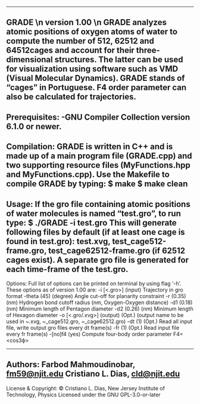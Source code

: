 ---------------------------------------------------------------------------------------------------------------------
GRADE \n
**version 1.00** \n
GRADE analyzes atomic positions of oxygen atoms of water to compute the number of 512, 62512 and 64512cages and account for their three-dimensional structures. The latter can be used for visualization using software such as VMD (Visual Molecular Dynamics). GRADE stands of “cages” in Portuguese. F4 order parameter can also be calculated for trajectories.
---------------------------------------------------------------------------------------------------------------------
Prerequisites: 
-GNU Compiler Collection  version 6.1.0 or newer.
---------------------------------------------------------------------------------------------------------------------
Compilation:
GRADE is written in C++ and is made up of a main program file (GRADE.cpp) and two supporting resource files (MyFunctions.hpp and MyFunctions.cpp). Use the Makefile to compile GRADE by typing: 
$ make
$ make clean
---------------------------------------------------------------------------------------------------------------------
Usage: 
If the gro file containing atomic positions of water molecules is named “test.gro”, to run type: 
$ ./GRADE -i test.gro 
This will generate following files by default (if at least one cage is found in test.gro): test.xvg, test_cage512-frame.gro, test_cage62512-frame.gro (if 62512 cages exist). A separate gro file is generated for each time-frame of the test.gro. 
---------------------------------------------------------------------------------------------------------------------
Options:
Full list of options can be printed on terminal by using flag ‘-h’. These options as of version 1.00 are:
-i 	[<.gro>] 	(input)
	Trajectory in gro format
-theta 	<int> 	(45) 	(degree)
	Angle cut-off for planarity constraint
-r 	<real> 	(0.35) 	(nm)
	Hydrogen bond cutoff radius 	(nm, Oxygen-Oxygen distance)
-d1 	<real> 	(0.18) 	(nm)
	Minimum length of Pentagon diameter
-d2 	<real> 	(0.26) 	(nm)
	Minimum length of Hexagon diameter
-o 	[<.gro/.xvg>] 	(output) 	 (Opt.)
	(output name to be used in ~.xvg, ~_cage512.gro, ~_cage62512.gro)
-dt 	<int> 	(1) 	(Opt.)
	Read all input file, write output gro files every dt frame(s)
-fr 	<int>	(1)	(Opt.)
	Read input file every fr frame(s)
-[no]f4 	(yes)
	Compute four-body order parameter F4=<cos3ф>


---------------------------------------------------------------------------------------------------------------------

Authors: 
Farbod Mahmoudinobar, fm59@njit.edu
Cristiano L. Dias, cld@njit.edu
---------------------------------------------------------------------------------------------------------------------
License & Copyright:
© Cristiano L. Dias, New Jersey Institute of Technology, Physics
Licensed under the GNU GPL-3.0-or-later




